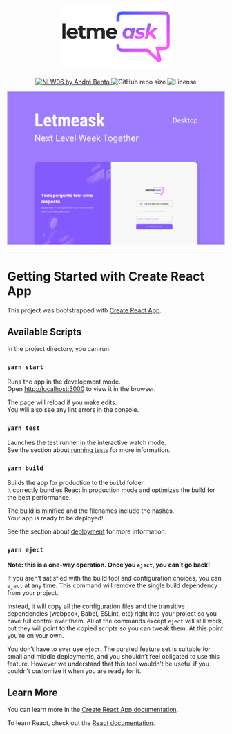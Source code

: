 <h1 align="center">
  <a href="https://github.com/AndreBento/letmeask-nlw06">
    <img alt="LetMeAsk Logo" src=".github/logo-letmeask.png" width="50%" />
  </a>
</h1>

<p align="center">
  <a href="https://github.com/AndreBento">
  <img alt="NLW06 by André Bento" src="https://img.shields.io/badge/-Github-9D7DFE?style=for-the-badge&link=https://github.com/AndreBento" />
  </a>
   <img alt="GitHub repo size" src="https://img.shields.io/github/repo-size/AndreBento/letmeask-nlw06?style=for-the-badge">
  <img alt="License" src="https://img.shields.io/badge/license-MIT-9D7DFE?style=for-the-badge">
</p>
<p align="center">
    <img alt="LetMeAsk Logo" src=".github/thumbnail.svg?raw=true" />
</p>

---


# Getting Started with Create React App

This project was bootstrapped with [Create React App](https://github.com/facebook/create-react-app).

## Available Scripts

In the project directory, you can run:

### `yarn start`

Runs the app in the development mode.\
Open [http://localhost:3000](http://localhost:3000) to view it in the browser.

The page will reload if you make edits.\
You will also see any lint errors in the console.

### `yarn test`

Launches the test runner in the interactive watch mode.\
See the section about [running tests](https://facebook.github.io/create-react-app/docs/running-tests) for more information.

### `yarn build`

Builds the app for production to the `build` folder.\
It correctly bundles React in production mode and optimizes the build for the best performance.

The build is minified and the filenames include the hashes.\
Your app is ready to be deployed!

See the section about [deployment](https://facebook.github.io/create-react-app/docs/deployment) for more information.

### `yarn eject`

**Note: this is a one-way operation. Once you `eject`, you can’t go back!**

If you aren’t satisfied with the build tool and configuration choices, you can `eject` at any time. This command will remove the single build dependency from your project.

Instead, it will copy all the configuration files and the transitive dependencies (webpack, Babel, ESLint, etc) right into your project so you have full control over them. All of the commands except `eject` will still work, but they will point to the copied scripts so you can tweak them. At this point you’re on your own.

You don’t have to ever use `eject`. The curated feature set is suitable for small and middle deployments, and you shouldn’t feel obligated to use this feature. However we understand that this tool wouldn’t be useful if you couldn’t customize it when you are ready for it.

## Learn More

You can learn more in the [Create React App documentation](https://facebook.github.io/create-react-app/docs/getting-started).

To learn React, check out the [React documentation](https://reactjs.org/).
